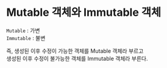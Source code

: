 # Mutable 객체와 Immutable 객체

`Mutable` : 가변 <br>
`Immutable` : 불변 <br>

즉, 생성된 이후 수정이 가능한 객체를 Mutable 객체라 부르고 <br>
생성된 이후 수정이 불가능한 객체를 Immutable 객체라 부른다. <br>


